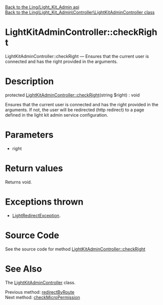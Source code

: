 [Back to the Ling/Light_Kit_Admin api](https://github.com/lingtalfi/Light_Kit_Admin/blob/master/doc/api/Ling/Light_Kit_Admin.md)<br>
[Back to the Ling\Light_Kit_Admin\Controller\LightKitAdminController class](https://github.com/lingtalfi/Light_Kit_Admin/blob/master/doc/api/Ling/Light_Kit_Admin/Controller/LightKitAdminController.md)


LightKitAdminController::checkRight
================



LightKitAdminController::checkRight — Ensures that the current user is connected and has the right provided in the arguments.




Description
================


protected [LightKitAdminController::checkRight](https://github.com/lingtalfi/Light_Kit_Admin/blob/master/doc/api/Ling/Light_Kit_Admin/Controller/LightKitAdminController/checkRight.md)(string $right) : void




Ensures that the current user is connected and has the right provided in the arguments.
If not, the user will be redirected (http redirect) to a page defined in the
light kit admin service configuration.




Parameters
================


- right

    


Return values
================

Returns void.


Exceptions thrown
================

- [LightRedirectException](https://github.com/lingtalfi/Light/blob/master/doc/api/Ling/Light/Exception/LightRedirectException.md).&nbsp;







Source Code
===========
See the source code for method [LightKitAdminController::checkRight](https://github.com/lingtalfi/Light_Kit_Admin/blob/master/Controller/LightKitAdminController.php#L146-L167)


See Also
================

The [LightKitAdminController](https://github.com/lingtalfi/Light_Kit_Admin/blob/master/doc/api/Ling/Light_Kit_Admin/Controller/LightKitAdminController.md) class.

Previous method: [redirectByRoute](https://github.com/lingtalfi/Light_Kit_Admin/blob/master/doc/api/Ling/Light_Kit_Admin/Controller/LightKitAdminController/redirectByRoute.md)<br>Next method: [checkMicroPermission](https://github.com/lingtalfi/Light_Kit_Admin/blob/master/doc/api/Ling/Light_Kit_Admin/Controller/LightKitAdminController/checkMicroPermission.md)<br>

